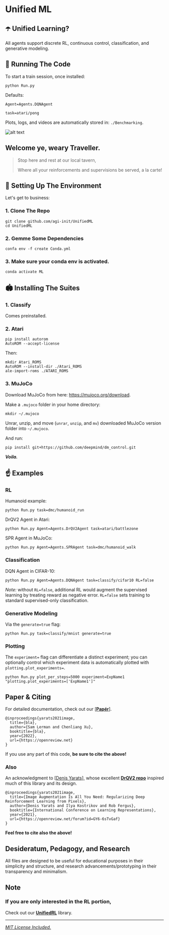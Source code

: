 [comment]: <> (# Unified ML, unified in one place, ml, it's so unified )
# Unified ML

## :open_umbrella: Unified Learning?
All agents support discrete RL, continuous control, classification, and generative modeling.

## :runner: Running The Code

To start a train session, once installed:

```
python Run.py
```

[comment]: <> (The default agent and task are DQN and Pong respectively.)

Defaults:

```Agent=Agents.DQNAgent```

```task=atari/pong```

Plots, logs, and videos are automatically stored in: ```./Benchmarking```.


![alt text](evolve.gif)

## Welcome ye, weary Traveller.

>Stop here and rest at our local tavern,
>
> Where all your reinforcements and supervisions be served, a la carte!

[comment]: <> (**Drink up!** :beers:)

## :wrench: Setting Up The Environment 

[comment]: <> (Pretty simple:)
Let's get to business:

### 1. Clone The Repo

```
git clone github.com/agi-init/UnifiedML
cd UnifiedML
```

### 2. Gemme Some Dependencies

```
confa env -f create Conda.yml
```

[comment]: <> (# Installing Suites)

### 3. Make sure your conda env is activated.

```
conda activate ML
```

[comment]: <> (*zip zap bippidy bap!* ~ &#40;don't run that&#41;)

[comment]: <> (### *THERE, HAPPY!??*)

## :stadium: Installing The Suites 

### 1. Classify

[comment]: <> (Comes preinstalled.  :smirk:)
Comes preinstalled. 

### 2. Atari
```
pip install autorom
AutoROM --accept-license
```
Then:
```
mkdir Atari_ROMS
AutoROM --install-dir ./Atari_ROMS
ale-import-roms ./ATARI_ROMS
```
### 3. MuJoCo
Download MuJoCo from here: https://mujoco.org/download.

Make a ```.mujoco``` folder in your home directory:

```
mkdir ~/.mujoco
```

Unrar, unzip, and move (```unrar```, ```unzip```, and ```mv```) downloaded MuJoCo version folder into ```~/.mujoco```. 

And run:
```
pip install git+https://github.com/deepmind/dm_control.git
```
***Voila.***

## :point_up: Examples


[comment]: <> (### *Atari example:*)

[comment]: <> (```)

[comment]: <> (python Run.py task=atari/breakout)

[comment]: <> (```)

[comment]: <> (All agents support all suites, discrete and continuous control.)

### RL

Humanoid example: 
```
python Run.py task=dmc/humanoid_run
```

DrQV2 Agent in Atari:
```
python Run.py Agent=Agents.DrQV2Agent task=atari/battlezone
```

SPR Agent in MuJoCo:
```
python Run.py Agent=Agents.SPRAgent task=dmc/humanoid_walk
```

### Classification

DQN Agent in CIFAR-10:
```
python Run.py Agent=Agents.DQNAgent task=classify/cifar10 RL=false
```

*Note:* without ```RL=false```, additional RL would augment the supervised learning by treating reward as negative error. ```RL=false``` sets training to standard supervised-only classification.

### Generative Modeling

Via the ```generate=true``` flag:
```
python Run.py task=classify/mnist generate=true
```


### Plotting

[comment]: <> (Plots are automatically generated during training and stored in:)

[comment]: <> (```./Benchmarking/<experiment>/Plots/```.)
The ```experiment=``` flag can differentiate a distinct experiment; you can optionally control which experiment data is automatically plotted with ```plotting.plot_experiments=```.

```
python Run.py plot_per_steps=5000 experiment=ExpName1 "plotting.plot_experiments=['ExpName1']"
```

[comment]: <> (Also, manual plotting via ```Plot.py```:)

[comment]: <> (```)

[comment]: <> (python Plot.py <experiment1> <experiment2> <...>)

[comment]: <> (```)

[comment]: <> (```)

[comment]: <> (python Run.py task=atari/breakout generate=true)

[comment]: <> (```)


[comment]: <> (And if you use any part of this code — even look at it, or think about it — **be sure to cite the above!**)

[comment]: <> (And if you use any part of this code, **be sure to cite the above!**)


[comment]: <> (## :thinking: Details)

## Paper & Citing

For detailed documentation, check out our [[**Papér**](https://arxiv.com)].

[comment]: <> (Please see [paper]&#40;https://arxiv.com&#41; for more details.)

[comment]: <> (### How is this possible?)

[comment]: <> (**RL**: All agents implement our "Creator"/"DPG" framework to support both continuous and discrete action spaces.)

[comment]: <> (**Classification**: treated as a reinforcement learning suite called "Classify" akin to Atari or DMC, with datasets re-framed as tasks that yield labels rather than rewards.)

[comment]: <> (**Generative** modeling reframes the Actor-Critic as a Generator-Discriminator, a surprisingly simple RL-GAN unification.)

[comment]: <> (## Citing The Hard Worker Who Labored For You Day And Mostly Day)

[comment]: <> (## Citing)

```
@inproceedings{yarats2021image,
  title={bla},
  author={Sam Lerman and Chenliang Xu},
  booktitle={bla},
  year={2022},
  url={https://openreview.net}
}
```
If you use any part of this code, **be sure to cite the above!**

### Also

An acknowledgment to [[Denis Yarats](https://cs.nyu.edu/~dy1042/)], whose excellent [**DrQV2 repo**](https://github.com/facebookresearch/drqv2) inspired much of this library and its design.

```
@inproceedings{yarats2021image,
  title={Image Augmentation Is All You Need: Regularizing Deep Reinforcement Learning from Pixels},
  author={Denis Yarats and Ilya Kostrikov and Rob Fergus},
  booktitle={International Conference on Learning Representations},
  year={2021},
  url={https://openreview.net/forum?id=GY6-6sTvGaf}
}
```

**Feel free to cite also the above!**



[comment]: <> (## Repository Structure)

[comment]: <> (Agents are self-contained in their respective ```./Agents``` file.)

[comment]: <> (```Run.py``` handles all training, evaluation, and logging.)

[comment]: <> (```./Datasets``` includes ```Environment.py```, which handles the environment "roll out," and ```ExperienceReplay.py``` which stores and retrieves data using parallel CPU workers.)

[comment]: <> (Hyper-param configurations in ```.\Hyperparams```.)

[comment]: <> (Architectures, losses, probability distributions, and simple helpers defined in ```./Blocks```, ```./Losses```, ```Distributions.py``` and ```Utils.py``` respectively.)

[comment]: <> (Files are succinct, intuitive, and try to be self-explanatory.)

## Desideratum, Pedagogy, and Research

All files are designed to be useful for educational purposes in their simplicity and structure, and research advancements/prototyping in their transparency and minimalism.

## Note

### If you are only interested in the RL portion, 

Check out our [**UnifiedRL**](https:github.com/agi-init/UnifiedRL) library. 

[comment]: <> (It does with RL to this library what PyCharm does with Python to IntelliJ, i.e., waters it down mildly and rebrands a little.~)

[comment]: <> (# License)

<hr class="solid">

[comment]: <> (## License)

[*MIT License Included.*](https://github.com/agi-init/UnifiedML/MIT_LICENSE)

[comment]: <> (## Financing)

[comment]: <> (If you have not yet, please consider donating:)

[comment]: <> ([comment]: <> &#40;[![Donate]&#40;https://img.shields.io/badge/Donate-PayPal-green.svg?style=social&#41;]&#40;https://www.paypal.com/cgi-bin/&#41;&#41;)

[comment]: <> ([![Donate]&#40;https://img.shields.io/badge/Donate-PayPal-green.svg?style=flat&#41;]&#40;https://www.paypal.com/cgi-bin/&#41;)

[comment]: <> ([comment]: <> &#40;[![Donate]&#40;https://img.shields.io/badge/Donate-PayPal-green.svg?style=for-the-badge&#41;]&#40;https://www.paypal.com/cgi-bin/&#41;&#41;)

[comment]: <> ([comment]: <> &#40;[![Donate]&#40;https://img.shields.io/badge/PayPal-Donate-green.svg?style=for-the-badge&#41;]&#40;https://www.paypal.com/cgi-bin/&#41;&#41;)

[comment]: <> ([comment]: <> &#40;[![Donate]&#40;https://img.shields.io/badge/Give_money-yasss-green.svg?style=for-the-badge&#41;]&#40;https://www.paypal.com/cgi-bin/&#41;&#41;)

[comment]: <> ([comment]: <> &#40;[![Donate]&#40;https://img.shields.io/badge/paypal-green.svg?style=for-the-badge&#41;]&#40;https://www.paypal.com/cgi-bin/&#41;&#41;)

[comment]: <> (We are a nonprofit, single-PhD student team whose bank account is quickly hemmoraging.)

[comment]: <> (If you are an investor wishing to invest more seriously, [please contact **agi.\_\_init\_\_**]&#40;mailto:agi.init@gmail.com&#41;.)

[comment]: <> (Mark Zuckerburg, if you're looking for an heir... &#40;not joking&#41;.)